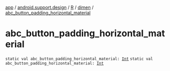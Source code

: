 [app](../../../index.md) / [android.support.design](../../index.md) / [R](../index.md) / [dimen](index.md) / [abc_button_padding_horizontal_material](./abc_button_padding_horizontal_material.md)

# abc_button_padding_horizontal_material

`static val abc_button_padding_horizontal_material: `[`Int`](https://kotlinlang.org/api/latest/jvm/stdlib/kotlin/-int/index.html)
`static val abc_button_padding_horizontal_material: `[`Int`](https://kotlinlang.org/api/latest/jvm/stdlib/kotlin/-int/index.html)